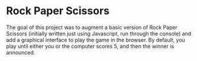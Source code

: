 # Rock Paper Scissors

The goal of this project was to augment a basic version of Rock Paper Scissors (initially written just using Javascript, run through the console) and add a graphical interface to play the game in the browser. By default, you play until either you or the computer scores 5, and then the winner is announced.
